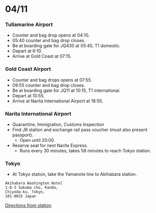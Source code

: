# 04/11

### Tullamarine Airport

* Counter and bag drop opens at 04:10.
* 05:40 counter and bag drop closes.
* Be at boarding gate for JQ430 at 05:45, T1 domestic.
* Depart at 6:10.
* Arrive at Gold Coast at 07:15.

### Gold Coast Airport

* Counter and bag drops opens at 07:55.
* 09:55 counter and bag drop closes.
* Be at boarding gate for JQ11 at 10:15, T1 international.
* Depart at 10:55.
* Arrive at Narita International Airport at 18:55.

### Narita International Airport

* Quarantine, Immigration, Customs Inspection
* Find JR station and exchange rail pass voucher (must also present passport).
  * Open until 20:00.
* Reserve seat for next Narita Express.
  * Runs every 30 minutes, takes 59 minutes to reach Tokyo station.

### Tokyo

* At Tokyo station, take the Yamanote line to Akihabara station.

```
Akihabara Washington Hotel
1-8-3 Sakuma cho, Kanda,
Chiyoda-ku, Tokyo,
101-0025 Japan
```

[Directions from station](https://maps.google.com/maps?q=Akihabara+Washington+Hotel,+Chiyoda,+Tokyo,+Japan+to+Akihabara+Station,+Tokyo,+Japan&ie=UTF-8&ei=BE1iUvv3Ks6aiQfv_4DwBw&ved=0CAoQ_AUoAg)
